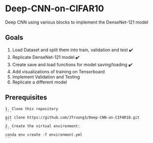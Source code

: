 # Deep-CNN-on-CIFAR10
Deep CNN using various blocks to implement the DenseNet-121 model

## Goals
1. Load Dataset and split them into train, validation and test :heavy_check_mark:
2. Replicate DenseNet-121 model :heavy_check_mark:
3. Create save and load functions for model saving/loading :heavy_check_mark:
4. Add visualizations of training on Tensorboard
5. Implement Validation and Testing 
6. Replicate a different model



## Prerequisites
    1. Clone this repository
    ```
    git clone https://github.com/JTruong3/Deep-CNN-on-CIFAR10.git
    ```
    2. Create the virtual environment:
    ```
    conda env create -f environment.yml
    ```

